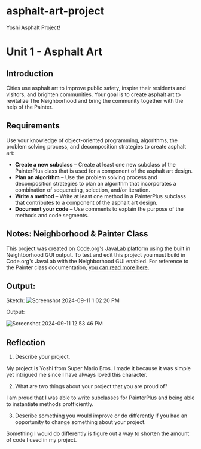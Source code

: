 # asphalt-art-project
Yoshi Asphalt Project!
# Unit 1 - Asphalt Art

## Introduction

Cities use asphalt art to improve public safety, inspire their residents and visitors, and brighten communities. Your goal is to create asphalt art to revitalize The Neighborhood and bring the community together with the help of the Painter.

## Requirements

Use your knowledge of object-oriented programming, algorithms, the problem solving process, and decomposition strategies to create asphalt art:
- **Create a new subclass** – Create at least one new subclass of the PainterPlus class that is used for a component of the asphalt art design.
- **Plan an algorithm** – Use the problem solving process and decomposition strategies to plan an algorithm that incorporates a combination of sequencing, selection, and/or iteration.
- **Write a method** – Write at least one method in a PainterPlus subclass that contributes to a component of the asphalt art design.
- **Document your code** – Use comments to explain the purpose of the methods and code segments.

## Notes: Neighborhood & Painter Class

This project was created on Code.org's JavaLab platform using the built in Neightborhood GUI output. To test and edit this project you must build in Code.org's JavaLab with the Neighborhood GUI enabled. For reference to the Painter class documentation, [you can read more here.](https://studio.code.org/docs/ide/javalab/classes/Painter)

## Output:
Sketch:
![Screenshot 2024-09-11 1 02 20 PM](https://github.com/user-attachments/assets/29673ca4-8ff9-4ea2-b92f-16df9fccda30)

Output:

![Screenshot 2024-09-11 12 53 46 PM](https://github.com/user-attachments/assets/7bba6357-cde8-4d2c-a806-9e6bb67dec6b)

## Reflection

1. Describe your project.

My project is Yoshi from Super Mario Bros. I made it because it was simple yet intrigued me since I have always loved this character.  

2. What are two things about your project that you are proud of?

I am proud that I was able to write subclasses for PainterPlus and being able to instantiate methods profficiently.

3. Describe something you would improve or do differently if you had an opportunity to change something about your project.

Something I would do differently is figure out a way to shorten the amount of code I used in my project.
